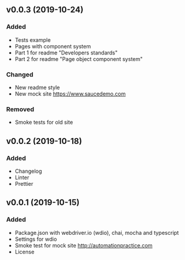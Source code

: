 ## v0.0.3 (2019-10-24)

### Added

- Tests example
- Pages with component system
- Part 1 for readme "Developers standards"
- Part 2 for readme "Page object component system"

### Changed

- New readme style
- New mock site https://www.saucedemo.com

### Removed

- Smoke tests for old site

## v0.0.2 (2019-10-18)

### Added

- Changelog
- Linter
- Prettier

## v0.0.1 (2019-10-15)

### Added

- Package.json with webdriver.io (wdio), chai, mocha and typescript
- Settings for wdio
- Smoke test for mock site http://automationpractice.com
- License
